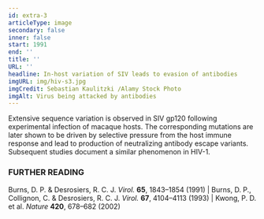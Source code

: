```yaml
---
id: extra-3
articleType: image
secondary: false
inner: false
start: 1991 
end: ''
title: ''
URL: ''
headline: In-host variation of SIV leads to evasion of antibodies
imgURL: img/hiv-s3.jpg
imgCredit: Sebastian Kaulitzki /Alamy Stock Photo
imgAlt: Virus being attacked by antibodies
---
```

Extensive sequence variation is observed in SIV gp120 following experimental infection of macaque hosts. The corresponding mutations are later shown to be driven by selective pressure from the host immune response and lead to production of neutralizing antibody escape variants. Subsequent studies document a similar phenomenon in HIV-1.
<h3>FURTHER READING</h3>
Burns, D. P. & Desrosiers, R. C. J. <em>Virol.</em> <strong>65</strong>, 1843–1854 (1991) | Burns, D. P., Collignon, C. & Desrosiers, R. C. J. <em>Virol.</em> <strong>67</strong>, 4104–4113 (1993) | Kwong, P. D. et al. <em>Nature</em> <strong>420</strong>, 678–682 (2002)